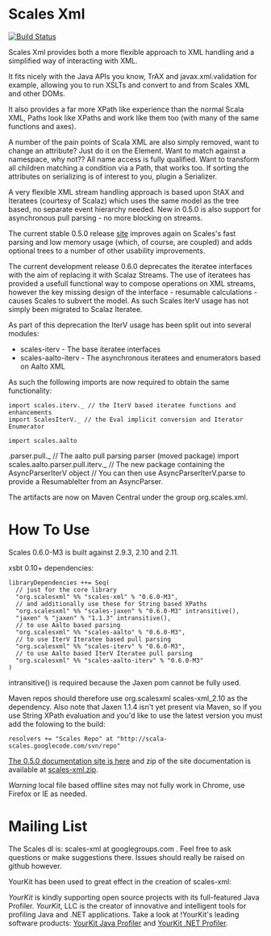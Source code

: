 # Scales Xml

[![Build Status](https://travis-ci.org/chris-twiner/scalesXml.png)](https://travis-ci.org/chris-twiner/scalesXml)

Scales Xml provides both a more flexible approach to XML handling and a simplified way of interacting with XML.  

It fits nicely with the Java APIs you know, TrAX and javax.xml.validation for example, allowing you to run XSLTs and convert to and from Scales XML and other DOMs.

It also provides a far more XPath like experience than the normal Scala XML, Paths look like XPaths and work like them too (with many of the same functions and axes).

A number of the pain points of Scala XML are also simply removed, want to change an attribute?  Just do it on the Element.  Want to match against a namespace, why not?? All name access is fully qualified.  Want to transform all children matching a condition via a Path, that works too.  If sorting the attributes on serializing is of interest to you, plugin a Serializer.

A very flexible XML stream handling approach is based upon StAX and Iteratees (courtesy of Scalaz) which uses the same model as the tree based, no separate event hierarchy needed.  New in 0.5.0 is also support for asynchronous pull parsing - no more blocking on streams.

The current stable 0.5.0 release [site](http://scala-scales.googlecode.com/svn/sites/scales/scales-xml_2.10/0.5.0/index.html) improves again on Scales's fast parsing and low memory usage (which, of course, are coupled) and adds optional trees to a number of other usability improvements.

The current development release 0.6.0 deprecates the iteratee interfaces with the aim of replacing it with Scalaz Streams.  The use of iteratees has provided a usefull functional way to compose operations on XML streams, however the key missing design of the interface - resumable calculations - causes Scales to subvert the model.  As such Scales IterV usage has not simply been migrated to Scalaz Iteratee.

As part of this deprecation the IterV usage has been split out into several modules:

* scales-iterv - The base iteratee interfaces
* scales-aalto-iterv - The asynchronous iteratees and enumerators based on Aalto XML

As such the following imports are now required to obtain the same functionality:

    import scales.iterv._ // the IterV based iteratee functions and enhancements
    import ScalesIterV._ // the Eval implicit conversion and Iterator Enumerator

    import scales.aalto.parser.pull._ // The aalto pull parsing parser (moved package)
    import scales.aalto.parser.pull.iterv._ // The new package containing the AsyncParserIterV object
    // You can then use AsyncParserIterV.parse to provide a ResumableIter from an AsyncParser.

The artifacts are now on Maven Central under the group org.scales.xml.

# How To Use

Scales 0.6.0-M3 is built against 2.9.3, 2.10 and 2.11.

xsbt 0.10+ dependencies:

    libraryDependencies ++= Seq(
      // just for the core library
      "org.scalesxml" %% "scales-xml" % "0.6.0-M3",
      // and additionally use these for String based XPaths
      "org.scalesxml" %% "scales-jaxen" % "0.6.0-M3" intransitive(),
      "jaxen" % "jaxen" % "1.1.3" intransitive(),
      // to use Aalto based parsing
      "org.scalesxml" %% "scales-aalto" % "0.6.0-M3",
      // to use IterV Iteratee based pull parsing
      "org.scalesxml" %% "scales-iterv" % "0.6.0-M3",
      // to use Aalto based IterV Iteratee pull parsing
      "org.scalesxml" %% "scales-aalto-iterv" % "0.6.0-M3"      
    )

intransitive() is required because the Jaxen pom cannot be fully used.

Maven repos should therefore use org.scalesxml scales-xml_2.10 as the dependency.   Also note that Jaxen 1.1.4 isn't yet present via Maven, so if you use String XPath evaluation and you'd like to use the latest version you must add the folowing to the build:

    resolvers += "Scales Repo" at "http://scala-scales.googlecode.com/svn/repo"

[The 0.5.0 documentation site is here](http://scala-scales.googlecode.com/svn/sites/scales/scales-xml_2.10/0.5.0/index.html) and zip of the site documentation is available at [scales-xml.zip](http://scala-scales.googlecode.com/svn/sites/scales/scales-xml_2.10/0.5.0/org.scalesxml-scales-xml-0.5.0-site.zip).

_Warning_ local file based offline sites may not fully work in Chrome, use Firefox or IE as needed.

# Mailing List

The Scales dl is: scales-xml at googlegroups.com .  Feel free to ask questions or make suggestions there.  Issues should really be raised on github however.

YourKit has been used to great effect in the creation of scales-xml:

*YourKit* is kindly supporting open source projects with its full-featured Java Profiler.
*YourKit*, LLC is the creator of innovative and intelligent tools for profiling
Java and .NET applications. Take a look at !YourKit's leading software products:
[YourKit Java Profiler](http://www.yourkit.com/java/profiler/index.jsp) and
[YourKit .NET Profiler](http://www.yourkit.com/.net/profiler/index.jsp).

